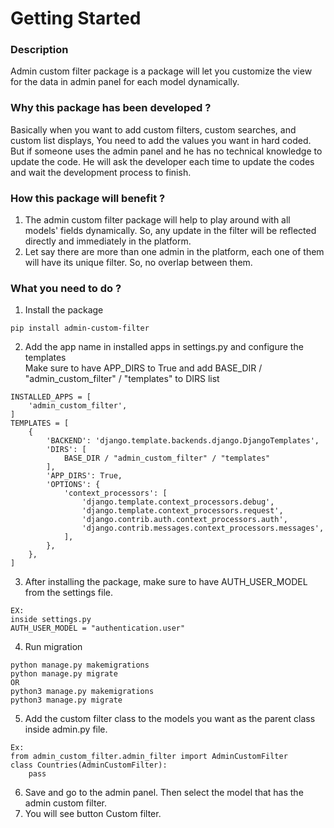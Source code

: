 # Getting Started

### Description
Admin custom filter package is a package will let you customize the view for the data in admin panel for each model dynamically.

### Why this package has been developed ?

Basically when you want to add custom filters, custom searches, and custom list displays, You need to add the values you want in hard coded. But if someone uses the admin panel and he has no technical knowledge to update the code. He will ask the developer each time to update the codes and wait the development process to finish.

### How this package will benefit ?
1. The admin custom filter package will help to play around with all models' fields dynamically. So, any update in the filter will be reflected directly and immediately in the platform.
2. Let say there are more than one admin in the platform, each one of them will have its unique filter. So, no overlap between them.

### What you need to do ?
1. Install the package
```
pip install admin-custom-filter
```
2. Add the app name in installed apps in settings.py and configure the templates <br> Make sure to have APP_DIRS to True and add BASE_DIR / "admin_custom_filter" / "templates" to DIRS list
```
INSTALLED_APPS = [
    'admin_custom_filter',
]
TEMPLATES = [
    {
        'BACKEND': 'django.template.backends.django.DjangoTemplates',
        'DIRS': [
            BASE_DIR / "admin_custom_filter" / "templates"
        ],
        'APP_DIRS': True,
        'OPTIONS': {
            'context_processors': [
                'django.template.context_processors.debug',
                'django.template.context_processors.request',
                'django.contrib.auth.context_processors.auth',
                'django.contrib.messages.context_processors.messages',
            ],
        },
    },
]
```
3. After installing the package, make sure to have AUTH_USER_MODEL from the settings file.
```
EX:
inside settings.py
AUTH_USER_MODEL = "authentication.user"
```
4. Run migration
```
python manage.py makemigrations
python manage.py migrate
OR
python3 manage.py makemigrations
python3 manage.py migrate
```
5. Add the custom filter class to the models you want as the parent class inside admin.py file.
```
Ex:
from admin_custom_filter.admin_filter import AdminCustomFilter
class Countries(AdminCustomFilter):
    pass
```
6. Save and go to the admin panel. Then select the model that has the admin custom filter.
7. You will see button Custom filter.